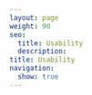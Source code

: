 ```yaml
---
layout: page
weight: 90
seo:
  title: Usability
  description:
title: Usability
navigation:
  show: true
---
```

